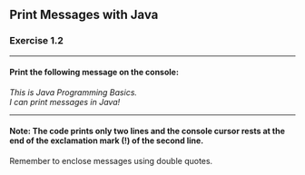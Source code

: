## Print Messages with Java
### Exercise 1.2
***
#### Print the following message on the console:

_This is Java Programming Basics.<br>
I can print messages in Java!_
***
#### Note: The code prints only two lines and the console cursor rests at the end of the exclamation mark (!) of the second line.
<div class="hint">
  Remember to enclose messages using double quotes.
</div>
